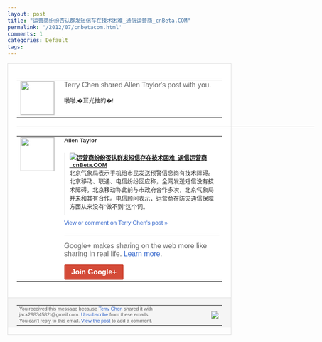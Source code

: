 ```yaml
---
layout: post
title: "运营商纷纷否认群发短信存在技术困难_通信运营商_cnBeta.COM"
permalink: '/2012/07/cnbetacom.html'
comments: 1
categories: Default
tags: 
---
```

<div style="border:solid 1px #dfdfdf;color:#686868;font:13px Arial"><div style="background-color:#fff;padding:20px;"><table cellpadding="0" cellspacing="0"><tr><td style="padding-right:15px;vertical-align:top"><a href="https://plus.google.com/_/notifications/emlink?emrecipient=110200756825219614165&amp;emid=CKCKqMSur7ECFQWz7AodijIAAA&amp;path=%2F108643996575278738906&amp;dt=1343031584887&amp;uob=8"><img height="75" src="https://lh3.googleusercontent.com/-KKRGTyJ5Bl0/AAAAAAAAAAI/AAAAAAAAEEY/jllxqER5dCk/s75-c-k-a/photo.jpg" style="border:solid 1px #cccccc;" width="75"/></a></td><td style="width:578px;color:#333;font:13px Arial;vertical-align:top;"><div style="color:#686868;font:16px Arial;;padding-bottom:15px">Terry Chen shared Allen Taylor's post with you.</div><div style="padding-bottom:10px">啪啪,�耳光抽的�!</div></td></tr></table><div style="margin:20px 0;border-bottom:solid 1px #dfdfdf;width:670px;"></div><table cellpadding="0" cellspacing="0"><tr><td style="padding-right:15px;vertical-align:top"><a href="https://plus.google.com/_/notifications/emlink?emrecipient=110200756825219614165&amp;emid=CKCKqMSur7ECFQWz7AodijIAAA&amp;path=%2F114847038899683389443&amp;dt=1343031584887&amp;uob=8"><img height="75" src="https://lh3.googleusercontent.com/-aOOhi0vd6ho/AAAAAAAAAAI/AAAAAAAAC70/UFz7UMGygEk/s75-c-k-a/photo.jpg" style="border:solid 1px #cccccc;" width="75"/></a></td><td style="width:578px;color:#333;font:13px Arial;vertical-align:top;"><div style="font-weight:bold;padding-bottom:10px">Allen Taylor</div><div style="padding-bottom:10px"></div><div style="margin-bottom:10px;padding-left:10px; border-left:2px solid #EAEAEA"><span style="margin-right:5px"><a href="http://www.cnbeta.com/articles/198301.htm" style="zSoyz"><img border="0" src="https://images1-focus-opensocial.googleusercontent.com/gadgets/proxy?url=https://s2.googleusercontent.com/s2/favicons?domain%3Dwww.cnbeta.com&amp;container=focus&amp;gadget=a&amp;rewriteMime=image/*&amp;refresh=31536000&amp;resize_h=16"/><span style="font-weight:bold">运营商纷纷否认群发短信存在技术困难_通信<wbr/>运营商_cnBeta.COM</span></a><div style="padding-bottom:10px">北京气象局表示手机给市民发送预警信息尚有<wbr/>技术障碍。北京移动、联通、电信纷纷回应称<wbr/>，全网发送短信没有技术障碍。北京移动称此<wbr/>前与市政府合作多次，北京气象局并未和其有<wbr/>合作。电信顾问表示，运营商在防灾通信保障<wbr/>方面从来没有"做不到"这个词。</div></span></div><a href="https://plus.google.com/_/notifications/emlink?emrecipient=110200756825219614165&amp;emid=CKCKqMSur7ECFQWz7AodijIAAA&amp;path=%2F108643996575278738906%2Fposts%2FawzJSfCCP3Q%3Fgpinv%3DAMIXal-omJfQK3K5jCk6j72ECGqH0_wSP8up4osKl-ZuUPo83guDtWjPbaSMyRDVGZTGqbrC9jbd9TKM16mrDKkUAQsE6IQba5bgP8yeWVLEmt5EApvUqIA&amp;dt=1343031584887&amp;uob=8" style="color:#3366CC;text-decoration:none;">View or comment on Terry Chen's post »</a><div style="margin-top:20px;border-top:solid 1px #dfdfdf"><div style="padding:15px 0;color:#686868;font:16px Arial;">Google+ makes sharing on the web more like sharing in real life. <a href="http://www.google.com/+/learnmore/" style="color:#3366CC;text-decoration:none;">Learn more</a>.</div><a href="https://plus.google.com/_/notifications/emlink?emrecipient=110200756825219614165&amp;emid=CKCKqMSur7ECFQWz7AodijIAAA&amp;path=%2F%3Fgpinv%3DAMIXal-omJfQK3K5jCk6j72ECGqH0_wSP8up4osKl-ZuUPo83guDtWjPbaSMyRDVGZTGqbrC9jbd9TKM16mrDKkUAQsE6IQba5bgP8yeWVLEmt5EApvUqIA&amp;dt=1343031584887&amp;uob=8" style="display:inline-block;padding:7px 15px;background-color:#d44b38; color:#fff;font-size:16px; font-weight:bold;border-radius:2px;-webkit-border-radius:2px; -moz-border-radius:2px;border:solid 1px #c43b28; white-space:nowrap;text-decoration:none">Join Google+</a></div></td></tr></table></div><div style="border-top:solid 1px #dfdfdf;padding:0 20px; background-color:#f5f5f5"><table cellpadding="0" cellspacing="0" style="height:50px"><tbody><tr><td style="vertical-align:middle;width:100%; color:#636363;font:11px Arial; line-height:120%">You received this message because <a href="https://plus.google.com/_/notifications/emlink?emrecipient=110200756825219614165&amp;emid=CKCKqMSur7ECFQWz7AodijIAAA&amp;path=%2F108643996575278738906%3Fgpinv%3DAMIXal-omJfQK3K5jCk6j72ECGqH0_wSP8up4osKl-ZuUPo83guDtWjPbaSMyRDVGZTGqbrC9jbd9TKM16mrDKkUAQsE6IQba5bgP8yeWVLEmt5EApvUqIA&amp;dt=1343031584887&amp;uob=8" style="color:#3366CC;text-decoration:none;">Terry Chen</a> shared it with jack29834582t@gmail.com. <a href="https://plus.google.com/_/notifications/emlink?emrecipient=110200756825219614165&amp;emid=CKCKqMSur7ECFQWz7AodijIAAA&amp;path=%2F_%2Fnonplus%2Femailsettings%3Fgpinv%3DAMIXal-omJfQK3K5jCk6j72ECGqH0_wSP8up4osKl-ZuUPo83guDtWjPbaSMyRDVGZTGqbrC9jbd9TKM16mrDKkUAQsE6IQba5bgP8yeWVLEmt5EApvUqIA%26est%3DADH5u8Woy0e8aomjT-ZujixLrH6yOJVXvSsDxU30BKk0l8AM5eOw8O_KaCcO30FWZFWhRBEcKjzBxtPPmhLcHRwOgLgavTMf3u-BnEyxrgzzIsRZtuZV9xZlu8cieuFqhhYAtlXf9AzpeCJ6jpej2cMX8Cn6VJ5Rpg&amp;dt=1343031584887&amp;uob=8" style="color:#3366CC;text-decoration:none;">Unsubscribe</a> from these emails.<br/>You can't reply to this email. <a href="https://plus.google.com/_/notifications/emlink?emrecipient=110200756825219614165&amp;emid=CKCKqMSur7ECFQWz7AodijIAAA&amp;path=%2F108643996575278738906%2Fposts%2FawzJSfCCP3Q%3Fgpinv%3DAMIXal-omJfQK3K5jCk6j72ECGqH0_wSP8up4osKl-ZuUPo83guDtWjPbaSMyRDVGZTGqbrC9jbd9TKM16mrDKkUAQsE6IQba5bgP8yeWVLEmt5EApvUqIA&amp;dt=1343031584887&amp;uob=8" style="color:#3366CC;text-decoration:none;">View the post</a> to add a comment.<br/></td><td><img src="https://ssl.gstatic.com/s2/oz/images/notifications/logo/google-plus-6617a72bb36cc548861652780c9e6ff1.png"/></td></tr></tbody></table></div></div>